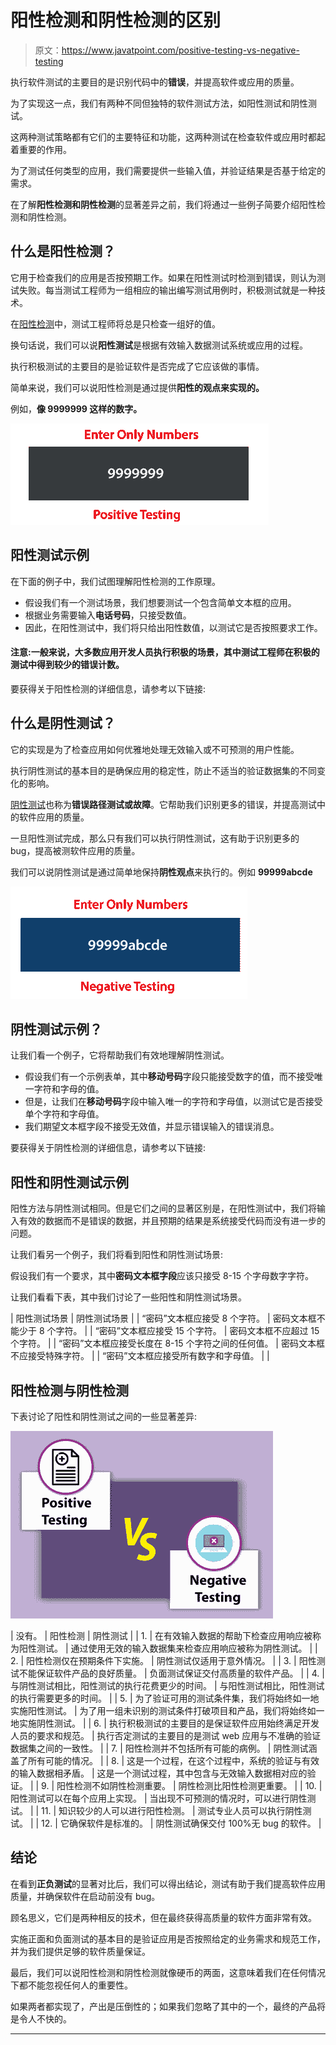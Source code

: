 # 阳性检测和阴性检测的区别

> 原文：<https://www.javatpoint.com/positive-testing-vs-negative-testing>

执行软件测试的主要目的是识别代码中的**错误**，并提高软件或应用的质量。

为了实现这一点，我们有两种不同但独特的软件测试方法，如阳性测试和阴性测试。

这两种测试策略都有它们的主要特征和功能，这两种测试在检查软件或应用时都起着重要的作用。

为了测试任何类型的应用，我们需要提供一些输入值，并验证结果是否基于给定的需求。

在了解**阳性检测和阴性检测**的显著差异之前，我们将通过一些例子简要介绍阳性检测和阴性检测。

## 什么是阳性检测？

它用于检查我们的应用是否按预期工作。如果在阳性测试时检测到错误，则认为测试失败。每当测试工程师为一组相应的输出编写测试用例时，积极测试就是一种技术。

在[阳性检测](positive-testing)中，测试工程师将总是只检查一组好的值。

换句话说，我们可以说**阳性测试**是根据有效输入数据测试系统或应用的过程。

执行积极测试的主要目的是验证软件是否完成了它应该做的事情。

简单来说，我们可以说阳性检测是通过提供**阳性的观点来实现的。**

例如，**像 9999999 这样的数字。**

![Positive Testing vs Negative Testing](img/04e6ae9ba91fe02abc65b0a6736b4308.png)

## 阳性测试示例

在下面的例子中，我们试图理解阳性检测的工作原理。

*   假设我们有一个测试场景，我们想要测试一个包含简单文本框的应用。
*   根据业务需要输入**电话号码**，只接受数值。
*   因此，在阳性测试中，我们将只给出阳性数值，以测试它是否按照要求工作。

#### 注意:一般来说，大多数应用开发人员执行积极的场景，其中测试工程师在积极的测试中得到较少的错误计数。

要获得关于阳性检测的详细信息，请参考以下链接:

## 什么是阴性测试？

它的实现是为了检查应用如何优雅地处理无效输入或不可预测的用户性能。

执行阴性测试的基本目的是确保应用的稳定性，防止不适当的验证数据集的不同变化的影响。

[阴性测试](negative-testing)也称为**错误路径测试或故障**。它帮助我们识别更多的错误，并提高测试中的软件应用的质量。

一旦阳性测试完成，那么只有我们可以执行阴性测试，这有助于识别更多的 bug，提高被测软件应用的质量。

我们可以说阴性测试是通过简单地保持**阴性观点**来执行的。例如 **99999abcde**

![Positive Testing vs Negative Testing](img/2d27b6548e631dad758fba6b775b61f7.png)

## 阴性测试示例？

让我们看一个例子，它将帮助我们有效地理解阴性测试。

*   假设我们有一个示例表单，其中**移动号码**字段只能接受数字的值，而不接受唯一字符和字母的值。
*   但是，让我们在**移动号码**字段中输入唯一的字符和字母值，以测试它是否接受单个字符和字母值。
*   我们期望文本框字段不接受无效值，并显示错误输入的错误消息。

要获得关于阴性检测的详细信息，请参考以下链接:

## 阳性和阴性测试示例

阳性方法与阴性测试相同。但是它们之间的显著区别是，在阳性测试中，我们将输入有效的数据而不是错误的数据，并且预期的结果是系统接受代码而没有进一步的问题。

让我们看另一个例子，我们将看到阳性和阴性测试场景:

假设我们有一个要求，其中**密码文本框字段**应该只接受 8-15 个字母数字字符。

让我们看看下表，其中我们讨论了一些阳性和阴性测试场景。

| 阳性测试场景 | 阴性测试场景 |
| “密码”文本框应接受 8 个字符。 | 密码文本框不能少于 8 个字符。 |
| “密码”文本框应接受 15 个字符。 | 密码文本框不应超过 15 个字符。 |
| “密码”文本框应接受长度在 8-15 个字符之间的任何值。 | 密码文本框不应接受特殊字符。 |
| “密码”文本框应接受所有数字和字母值。 |  |

## 阳性检测与阴性检测

下表讨论了阳性和阴性测试之间的一些显著差异:

![Positive Testing vs Negative Testing](img/6914a40f8dc47cca230db95a5a547ac1.png)

| 没有。 | 阳性检测 | 阴性测试 |
| 1. | 在有效输入数据的帮助下检查应用响应被称为阳性测试。 | 通过使用无效的输入数据集来检查应用响应被称为阴性测试。 |
| 2. | 阳性检测仅在预期条件下实施。 | 阴性测试仅适用于意外情况。 |
| 3. | 阳性测试不能保证软件产品的良好质量。 | 负面测试保证交付高质量的软件产品。 |
| 4. | 与阴性测试相比，阳性测试的执行花费更少的时间。 | 与阳性测试相比，阳性测试的执行需要更多的时间。 |
| 5. | 为了验证可用的测试条件集，我们将始终如一地实施阳性测试。 | 为了用一组未识别的测试条件打破项目和产品，我们将始终如一地实施阴性测试。 |
| 6. | 执行积极测试的主要目的是保证软件应用始终满足开发人员的要求和规范。 | 执行否定测试的主要目的是测试 web 应用与不准确的验证数据集之间的一致性。 |
| 7. | 阳性检测并不包括所有可能的病例。 | 阴性测试涵盖了所有可能的情况。 |
| 8. | 这是一个过程，在这个过程中，系统的验证与有效的输入数据相矛盾。 | 这是一个测试过程，其中包含与无效输入数据相对应的验证。 |
| 9. | 阳性检测不如阴性检测重要。 | 阴性检测比阳性检测更重要。 |
| 10. | 阳性测试可以在每个应用上实现。 | 当出现不可预测的情况时，可以进行阴性测试。 |
| 11. | 知识较少的人可以进行阳性检测。 | 测试专业人员可以执行阴性测试。 |
| 12. | 它确保软件是标准的。 | 阴性测试确保交付 100%无 bug 的软件。 |

## 结论

在看到**正负测试**的显著对比后，我们可以得出结论，测试有助于我们提高软件应用质量，并确保软件在启动前没有 bug。

顾名思义，它们是两种相反的技术，但在最终获得高质量的软件方面非常有效。

实施正面和负面测试的基本目的是验证应用是否按照给定的业务需求和规范工作，并为我们提供足够的软件质量保证。

最后，我们可以说阳性检测和阴性检测就像硬币的两面，这意味着我们在任何情况下都不能忽视任何人的重要性。

如果两者都实现了，产出是压倒性的；如果我们忽略了其中的一个，最终的产品将是令人不快的。

* * *